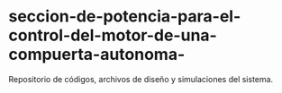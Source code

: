 # seccion-de-potencia-para-el-control-del-motor-de-una-compuerta-autonoma-
Repositorio de códigos, archivos de diseño y simulaciones del sistema.
